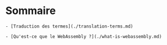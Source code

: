 # Sommaire

    - [Traduction des termes](./translation-terms.md)

    - [Qu'est-ce que le WebAssembly ?](./what-is-webassembly.md)